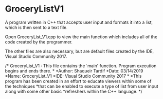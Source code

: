 # GroceryListV1
A program written in C++ that accepts user input and formats it into a list, which is then sent to a text file.

Open GroceryList_V1.cpp to view the main function which includes all of the code created by the programmer.

The other files are also necessary, but are default files created by the IDE, Visual Studio Community 2017.

/* GroceryList_V1 : This file contains the 'main' function. Program execution begins and ends there.
*
*Author: Shaqueir Tardif
*Date: 03/14/2019
*Name: GroceryList_V1
*IDE: Visual Studio Community 2017
*
*This program has been created in an effort to educate viewers within some of the techniques
*that can be enabled to execute a type of list from user input along with some other basic
*refreshers within the C++ language.
*/
